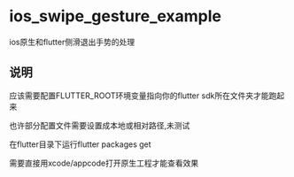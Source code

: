 # ios_swipe_gesture_example
ios原生和flutter侧滑退出手势的处理

## 说明
应该需要配置FLUTTER_ROOT环境变量指向你的flutter sdk所在文件夹才能跑起来

也许部分配置文件需要设置成本地或相对路径,未测试

在flutter目录下运行flutter packages get

需要直接用xcode/appcode打开原生工程才能查看效果
